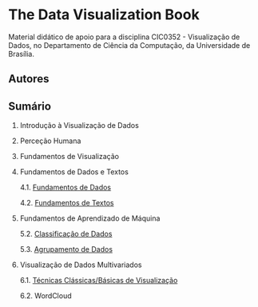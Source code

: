 # The Data Visualization Book

Material didático de apoio para a disciplina CIC0352 - Visualização de Dados, no Departamento de Ciência da Computação, da Universidade de Brasília.

## Autores



## Sumário

1. Introdução à Visualização de Dados
2. Perceção Humana
3. Fundamentos de Visualização
4. Fundamentos de Dados e Textos 
   
      4.1. [Fundamentos de Dados](cap4_fundamentos_de_dados.ipynb)
   
      4.2. [Fundamentos de Textos](cap4_fundamentos_de_textos.ipynb)
   
5. Fundamentos de Aprendizado de Máquina
   
      5.2. [Classificação de Dados](cap5_intro_ml_classificacao.ipynb)
      
      5.3. [Agrupamento de Dados](cap5_intro_ml_classificacao.ipynb)
      
6. Visualização de Dados Multivariados
     
      6.1. [Técnicas Clássicas/Básicas de Visualização](cap6_visualizacoes_classicas.ipynb)
      
      6.2. WordCloud


